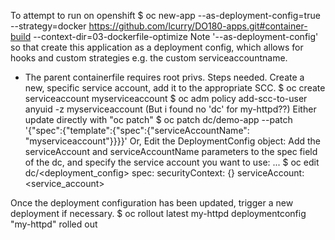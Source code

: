 To attempt to run on openshift 
$ oc new-app --as-deployment-config=true --strategy=docker https://github.com/lcurry/DO180-apps.git#container-build  --context-dir=03-dockerfile-optimize 
Note '--as-deployment-config' so that create this application as a deployment config, which allows for hooks and custom strategies e.g. the custom serviceaccountname. 


* The parent containerfile requires root privs.  Steps needed. Create a new, specific service account, 
add it to the appropriate SCC.
$ oc create serviceaccount myserviceaccount
$ oc adm policy add-scc-to-user anyuid -z myserviceaccount
(But i found no 'dc' for my-httpd??)
Either update directly with "oc patch"
$ oc patch dc/demo-app --patch '{"spec":{"template":{"spec":{"serviceAccountName": "myserviceaccount"}}}}'
Or, Edit the DeploymentConfig object: 
Add the serviceAccount and serviceAccountName parameters to the spec field of the dc, and specify
the service account you want to use:
...
$ oc edit dc/<deployment_config>
spec:
    securityContext: {}
    serviceAccount: <service_account>

Once the deployment configuration has been updated, trigger a new deployment if necessary.
$ oc rollout latest my-httpd
deploymentconfig "my-httpd" rolled out

